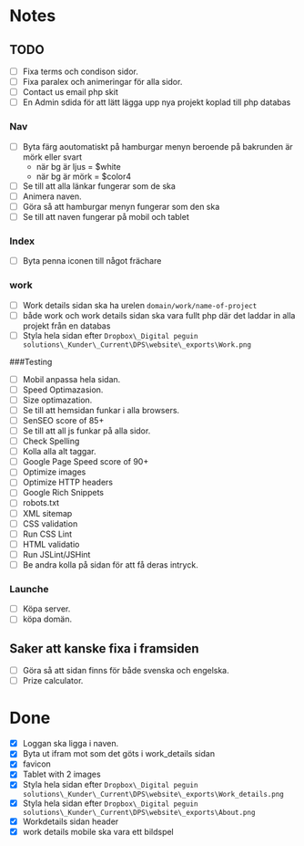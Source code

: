# Notes

## TODO 
-[ ] Fixa terms och condison sidor.
-[ ] Fixa paralex och animeringar för alla sidor.
-[ ] Contact us email php skit
-[ ] En Admin sdida för att lätt lägga upp nya projekt koplad till php databas

### Nav
-[ ] Byta färg aoutomatiskt på hamburgar menyn beroende på bakrunden är mörk eller svart
  * när bg är ljus = $white
  * när bg är mörk = $color4
-[ ] Se till att alla länkar fungerar som de ska
-[ ] Animera naven.
-[ ] Göra så att hamburgar menyn fungerar som den ska
-[ ] Se till att naven fungerar på mobil och tablet

### Index
-[ ] Byta penna iconen till något frächare

### work
-[ ] Work details sidan ska ha urelen `domain/work/name-of-project`
-[ ] både work och work details sidan ska vara fullt php där det laddar in alla projekt från en databas
-[ ] Styla hela sidan efter `Dropbox\_Digital peguin solutions\_Kunder\_Current\DPS\website\_exports\Work.png`

###Testing
-[ ] Mobil anpassa hela sidan.
-[ ] Speed Optimazasion.
-[ ] Size optimazation.
-[ ] Se till att hemsidan funkar i alla browsers.
-[ ] SenSEO score of 85+
-[ ] Se till att all js funkar på alla sidor.
-[ ] Check Spelling
-[ ] Kolla alla alt taggar.
-[ ] Google Page Speed score of 90+
-[ ] Optimize images
-[ ] Optimize HTTP headers
-[ ] Google Rich Snippets
-[ ] robots.txt 
-[ ] XML sitemap
-[ ] CSS validation
-[ ] Run CSS Lint
-[ ] HTML validatio
-[ ] Run JSLint/JSHint
-[ ] Be andra kolla på sidan för att få deras intryck.

### Launche
-[ ] Köpa server.
-[ ] köpa domän.

## Saker att kanske fixa i framsiden
-[ ] Göra så att sidan finns för både svenska och engelska.
-[ ] Prize calculator.

# Done
-[x] Loggan ska ligga i naven.
-[x] Byta ut ifram mot som det göts i work_details sidan
-[x] favicon
-[x] Tablet with 2 images
-[x] Styla hela sidan efter `Dropbox\_Digital peguin solutions\_Kunder\_Current\DPS\website\_exports\Work_details.png`
-[x] Styla hela sidan efter `Dropbox\_Digital peguin solutions\_Kunder\_Current\DPS\website\_exports\About.png`
-[x] Workdetails sidan header
-[x] work details mobile ska vara ett bildspel
